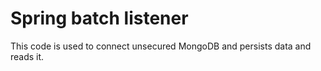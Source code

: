 Spring batch listener
=================
This code is used to connect unsecured MongoDB and persists data and reads it.